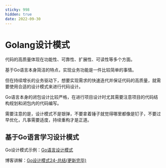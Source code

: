 ```yaml
---
sticky: 998
hidden: true
date: 2022-09-30
---
```


# Golang设计模式

代码的高质量体现在功能性、可靠性、扩展性、可读性等多个方面。

基于Go语言本身简洁的特点，实现业务功能是一件比较简单的事情。

但在持续增长的业务驱动下，想要实现需求的快速迭代并保证代码的高质量，就需要使用合适的设计模式来进行代码设计。

Go语言本身的闭包设计比较严格，在进行项目设计时尤其需要注意项目的代码结构规划和闭包内的代码编写。

需要注意的是，设计模式不是银弹，不要拿着锤子就觉得哪里都像是钉子，不要过早优化，凡事需要适度，持续重构才是正道。

## 基于Go语言学习设计模式

Go设计模式示例：[Go语言设计模式](https://github.com/senghoo/golang-design-pattern)

博客讲解：[Go设计模式24-总结(更新完毕)](http://lailin.xyz/post/go-design-pattern.html)
 

